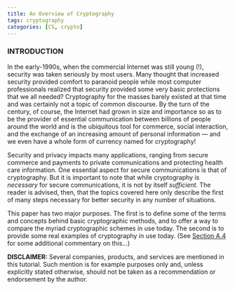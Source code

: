 ```yaml
---
title: An Overview of Cryptography
tags: cryptography
categories: [CS, crypto]
---
```

### INTRODUCTION

In the early-1990s, when the commercial Internet was still young (!), security was taken seriously by most users. Many thought that increased security provided comfort to paranoid people while most computer professionals realized that security provided some very basic protections that we all needed? Cryptography for the masses barely existed at that time and was certainly not a topic of common discourse. By the turn of the century, of course, the Internet had grown in size and importance so as to be the provider of essential communication between billions of people around the world and is the ubiquitous tool for commerce, social interaction, and the exchange of an increasing amount of personal information — and we even have a whole form of currency named for cryptography!

Security and privacy impacts many applications, ranging from secure commerce and payments to private communications and protecting health care information. One essential aspect for secure communications is that of cryptography. But it is important to note that while cryptography is _necessary_ for secure communications, it is not by itself _sufficient_. The reader is advised, then, that the topics covered here only describe the first of many steps necessary for better security in any number of situations.

This paper has two major purposes. The first is to define some of the terms and concepts behind basic cryptographic methods, and to offer a way to compare the myriad cryptographic schemes in use today. The second is to provide some real examples of cryptography in use today. (See [Section A.4](https://www.garykessler.net/library/crypto.html?continueFlag=5df56630de56adc0f34bbcb2d0d23dd1#manual) for some additional commentary on this...)

**DISCLAIMER:** Several companies, products, and services are mentioned in this tutorial. Such mention is for example purposes only and, unless explicitly stated otherwise, should not be taken as a recommendation or endorsement by the author.

